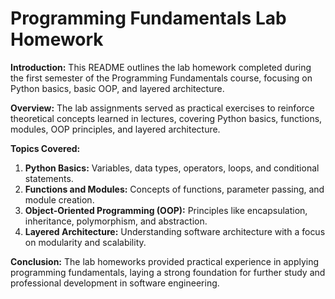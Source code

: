 # Programming Fundamentals Lab Homework

**Introduction:**
This README outlines the lab homework completed during the first semester of the Programming Fundamentals course, focusing on Python basics, basic OOP, and layered architecture.

**Overview:**
The lab assignments served as practical exercises to reinforce theoretical concepts learned in lectures, covering Python basics, functions, modules, OOP principles, and layered architecture.

**Topics Covered:**
1. **Python Basics:** Variables, data types, operators, loops, and conditional statements.
2. **Functions and Modules:** Concepts of functions, parameter passing, and module creation.
3. **Object-Oriented Programming (OOP):** Principles like encapsulation, inheritance, polymorphism, and abstraction.
4. **Layered Architecture:** Understanding software architecture with a focus on modularity and scalability.

**Conclusion:**
The lab homeworks provided practical experience in applying programming fundamentals, laying a strong foundation for further study and professional development in software engineering.
